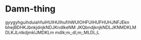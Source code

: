 # Damn-thing
gyygyhguihduiahfuiHUIHUIhufihWUIOHFUIHUFHUHJNFJEkn
bhejBDHKJbnkjdnjkNDJKndlkeNM
JKQbndjknjkNDLJKNMDKLM
DLKJLnlkdjmklJMDKLm
mdlk;m,;dl,m;,MLDL;L
